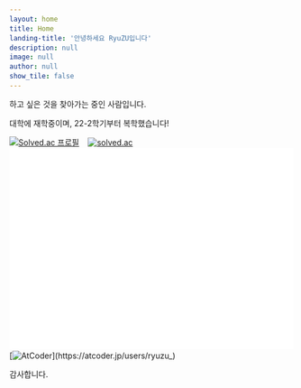 ```yaml
---
layout: home
title: Home
landing-title: '안녕하세요 RyuZU입니다'
description: null
image: null
author: null
show_tile: false
---
```


하고 싶은 것을 찾아가는 중인 사람입니다.

대학에 재학중이며, 22-2학기부터 복학했습니다!

<!-- <div style="float:right">
    <a class="twitter-timeline" data-width="30em" data-height="300" data-theme="dark" href="https://twitter.com/kawaii_ryuzu?ref_src=twsrc%5Etfw"></a>
    <script async src="https://platform.twitter.com/widgets.js" charset="utf-8"></script>
</div> -->

[![Solved.ac
프로필](http://mazassumnida.wtf/api/v2/generate_badge?boj=dbrua1222)](https://solved.ac/dbrua1222)&nbsp;&nbsp;&nbsp;&nbsp;[![solved.ac](https://solvedac.junah.dev/v1/generate_badge?handle=dbrua1222)](https://solved.ac/profile/dbrua1222/arena)
[![Codeforces](https://raw.githubusercontent.com/RyuZU3747/cfstats/main/output/light_card.svg#gh-dark-mode-only)](https://codeforces.com/profile/RyuZU)
[![AtCoder](https://atcoder.junah.dev/v1/generate_badge?name=RyuZU_)](https://atcoder.jp/users/ryuzu_)


감사합니다.